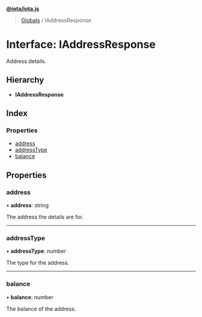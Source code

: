 **[@iota/iota.js](../README.md)**

> [Globals](../README.md) / IAddressResponse

# Interface: IAddressResponse

Address details.

## Hierarchy

* **IAddressResponse**

## Index

### Properties

* [address](iaddressresponse.md#address)
* [addressType](iaddressresponse.md#addresstype)
* [balance](iaddressresponse.md#balance)

## Properties

### address

•  **address**: string

The address the details are for.

___

### addressType

•  **addressType**: number

The type for the address.

___

### balance

•  **balance**: number

The balance of the address.
